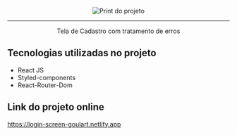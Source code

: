<p align="center"> <img src="https://i.imgur.com/1z7Rljq.png" alt="Print do projeto"> </p>

<hr>

<p align="center">Tela de Cadastro com tratamento de erros</p>

## Tecnologias utilizadas no projeto
* React JS
* Styled-components
* React-Router-Dom

## Link do projeto online
https://login-screen-goulart.netlify.app

